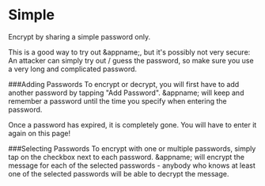 <a name="simple"><br/></a>
# Simple
Encrypt by sharing a simple password only.

This is a good way to try out &appname;, but it's possibly not very secure: An attacker can simply try out / guess the password, so make sure you use a very long and complicated password.

###Adding Passwords
To encrypt or decrypt, you will first have to add another password by tapping "Add Password". &appname; will keep and remember a password until the time you specify when entering the password.

Once a password has expired, it is completely gone. You will have to enter it again on this page!

###Selecting Passwords
To encrypt with one or multiple passwords, simply tap on the checkbox next to each password. &appname; will encrypt the message for each of the selected passwords - anybody who knows at least one of the selected passwords will be able to decrypt the message.
